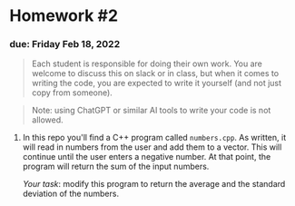 # Homework #2

### due: Friday Feb 18, 2022

> Each student is responsible for doing their own work.  You are welcome to
> discuss this on slack or in class, but when it comes to writing the code,
> you are expected to write it yourself (and not just copy from someone).

> Note: using ChatGPT or similar AI tools to write your code is not allowed.

1. In this repo you'll find a C++ program called `numbers.cpp`.  As written,
   it will read in numbers from the user and add them to a vector.  This will
   continue until the user enters a negative number.  At that point, the program
   will return the sum of the input numbers.

   *Your task*: modify this program to return the average and the standard deviation
   of the numbers.

